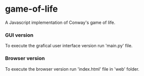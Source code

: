 # game-of-life
A Javascript implementation of Conway's game of life.

### GUI version
To execute the grafical user interface version run 'main.py' file.

### Browser version
To execute the browser version run 'index.html' file in 'web' folder.
